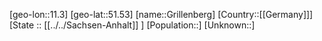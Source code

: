 ﻿---
location: [51.53,11.3]
mapzoom: [7,12] 
mapmarker: city 
type: City
tags:
- geo/City


SpocWebEntityId: 30578
isDeleted: false
confidential: public

---
[geo-lon::11.3]
[geo-lat::51.53]
[name::Grillenberg]
[Country::[[Germany]]]
[State :: [[../../Sachsen-Anhalt]] ]
[Population::]
[Unknown::]


